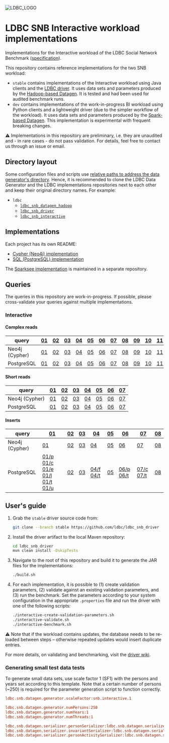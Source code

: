 ![LDBC_LOGO](https://raw.githubusercontent.com/wiki/ldbc/ldbc_snb_datagen_hadoop/images/ldbc-logo.png)
# LDBC SNB Interactive workload implementations

Implementations for the Interactive workload of the LDBC Social Network Benchmark ([specification](https://ldbc.github.io/ldbc_snb_docs/)).

This repository contains reference implementations for the two SNB workload:

* `stable` contains implementations of the Interactive workload using Java clients and the [LDBC driver](https://github.com/ldbc/ldbc_snb_driver/). It uses data sets and parameters produced by the [Hadoop-based Datagen](https://github.com/ldbc/ldbc_snb_datagen_hadoop). It is tested and had been used for audited benchmark runs.
* `dev` contains implementations of the work-in-progress BI workload using Python clients and a lightweight driver (due to the simpler workflow of the workload). It uses data sets and parameters produced by the [Spark-based Datagen](https://github.com/ldbc/ldbc_snb_datagen_hadoop). This implementation is experimental with frequent breaking changes.

:warning: Implementations in this repository are preliminary, i.e. they are unaudited and - in rare cases - do not pass validation. For details, feel free to contact us through an issue or email.

## Directory layout

Some configuration files and scripts use [relative paths to address the data generator's directory](https://github.com/ldbc/ldbc_snb_interactive/search?q=ldbc_snb_datagen_hadoop). Hence, it is recommended to clone the LDBC Data Generator and the LDBC implementations repositories next to each other and keep their original directory names. For example:

* `ldbc`
  * [`ldbc_snb_datagen_hadoop`](https://github.com/ldbc/ldbc_snb_datagen_hadoop_hadoop)
  * [`ldbc_snb_driver`](https://github.com/ldbc/ldbc_snb_driver)
  * [`ldbc_snb_interactive`](https://github.com/ldbc/ldbc_snb_interactive/)

## Implementations

Each project has its own README:

* [Cypher (Neo4j) implementation](cypher/)
* [SQL (PostgreSQL) implementation](postgres/)

The [Sparksee implementation](https://github.com/DAMA-UPC/ldbc-sparksee) is maintained in a separate repository.

## Queries

The queries in this repository are work-in-progress. If possible, please cross-validate your queries against multiple implementations.

### Interactive

#### Complex reads

| query          | [01](https://ldbc.github.io/ldbc_snb_docs/interactive-complex-read-01.pdf) | [02](https://ldbc.github.io/ldbc_snb_docs/interactive-complex-read-02.pdf) | [03](https://ldbc.github.io/ldbc_snb_docs/interactive-complex-read-03.pdf) | [04](https://ldbc.github.io/ldbc_snb_docs/interactive-complex-read-04.pdf) | [05](https://ldbc.github.io/ldbc_snb_docs/interactive-complex-read-05.pdf) | [06](https://ldbc.github.io/ldbc_snb_docs/interactive-complex-read-06.pdf) | [07](https://ldbc.github.io/ldbc_snb_docs/interactive-complex-read-07.pdf) | [08](https://ldbc.github.io/ldbc_snb_docs/interactive-complex-read-08.pdf) | [09](https://ldbc.github.io/ldbc_snb_docs/interactive-complex-read-09.pdf) | [10](https://ldbc.github.io/ldbc_snb_docs/interactive-complex-read-10.pdf) | [11](https://ldbc.github.io/ldbc_snb_docs/interactive-complex-read-11.pdf) | [12](https://ldbc.github.io/ldbc_snb_docs/interactive-complex-read-12.pdf) | [13](https://ldbc.github.io/ldbc_snb_docs/interactive-complex-read-13.pdf) | [14](https://ldbc.github.io/ldbc_snb_docs/interactive-complex-read-14.pdf) |
| -------------- | --- | --- | --- | --- | --- | --- | --- | --- | --- | --- | --- | --- | --- | --- |
| Neo4j (Cypher) | [01](cypher/queries/interactive-complex-1.cypher) | [02](cypher/queries/interactive-complex-2.cypher) | [03](cypher/queries/interactive-complex-3.cypher) | [04](cypher/queries/interactive-complex-4.cypher) | [05](cypher/queries/interactive-complex-5.cypher) | [06](cypher/queries/interactive-complex-6.cypher) | [07](cypher/queries/interactive-complex-7.cypher) | [08](cypher/queries/interactive-complex-8.cypher) | [09](cypher/queries/interactive-complex-9.cypher) | [10](cypher/queries/interactive-complex-10.cypher) | [11](cypher/queries/interactive-complex-11.cypher) | [12](cypher/queries/interactive-complex-12.cypher) | [13](cypher/queries/interactive-complex-13.cypher) | [14](cypher/queries/interactive-complex-14.cypher) |
| PostgreSQL     | [01](postgres/queries/interactive-complex-1.sql)  | [02](postgres/queries/interactive-complex-2.sql)  | [03](postgres/queries/interactive-complex-3.sql)  | [04](postgres/queries/interactive-complex-4.sql)  | [05](postgres/queries/interactive-complex-5.sql)  | [06](postgres/queries/interactive-complex-6.sql)  | [07](postgres/queries/interactive-complex-7.sql)  | [08](postgres/queries/interactive-complex-8.sql)  | [09](postgres/queries/interactive-complex-9.sql)  | [10](postgres/queries/interactive-complex-10.sql)  | [11](postgres/queries/interactive-complex-11.sql)  | [12](postgres/queries/interactive-complex-12.sql)  | [13](postgres/queries/interactive-complex-13.sql)  | [14](postgres/queries/interactive-complex-14.sql)  |

#### Short reads

| query          | [01](https://ldbc.github.io/ldbc_snb_docs/interactive-short-read-01.pdf) | [02](https://ldbc.github.io/ldbc_snb_docs/interactive-short-read-02.pdf) | [03](https://ldbc.github.io/ldbc_snb_docs/interactive-short-read-03.pdf) | [04](https://ldbc.github.io/ldbc_snb_docs/interactive-short-read-04.pdf) | [05](https://ldbc.github.io/ldbc_snb_docs/interactive-short-read-05.pdf) | [06](https://ldbc.github.io/ldbc_snb_docs/interactive-short-read-06.pdf) | [07](https://ldbc.github.io/ldbc_snb_docs/interactive-short-read-07.pdf) |
| -------------- | --- | --- | --- | --- | --- | --- | --- |
| Neo4j (Cypher) | [01](cypher/queries/interactive-short-1.cypher) | [02](cypher/queries/interactive-short-2.cypher) | [03](cypher/queries/interactive-short-3.cypher) | [04](cypher/queries/interactive-short-4.cypher) | [05](cypher/queries/interactive-short-5.cypher) | [06](cypher/queries/interactive-short-6.cypher) | [07](cypher/queries/interactive-short-7.cypher) |
| PostgreSQL     | [01](postgres/queries/interactive-short-1.sql)  | [02](postgres/queries/interactive-short-2.sql)  | [03](postgres/queries/interactive-short-3.sql)  | [04](postgres/queries/interactive-short-4.sql)  | [05](postgres/queries/interactive-short-5.sql)  | [06](postgres/queries/interactive-short-6.sql)  | [07](postgres/queries/interactive-short-7.sql)  |

#### Inserts

| query          | [01](https://ldbc.github.io/ldbc_snb_docs/interactive-insert-01.pdf) | [02](https://ldbc.github.io/ldbc_snb_docs/interactive-insert-02.pdf) | [03](https://ldbc.github.io/ldbc_snb_docs/interactive-insert-03.pdf) | [04](https://ldbc.github.io/ldbc_snb_docs/interactive-insert-04.pdf) | [05](https://ldbc.github.io/ldbc_snb_docs/interactive-insert-05.pdf) | [06](https://ldbc.github.io/ldbc_snb_docs/interactive-insert-06.pdf) | [07](https://ldbc.github.io/ldbc_snb_docs/interactive-insert-07.pdf) | [08](https://ldbc.github.io/ldbc_snb_docs/interactive-insert-08.pdf) |
| -------------- | --- | --- | --- | --- | --- | --- | --- | --- |
| Neo4j (Cypher) | [01](cypher/queries/interactive-update-1.cypher) | [02](cypher/queries/interactive-update-2.cypher) | [03](cypher/queries/interactive-update-3.cypher) | [04](cypher/queries/interactive-update-4.cypher) | [05](cypher/queries/interactive-update-5.cypher) | [06](cypher/queries/interactive-update-6.cypher) | [07](cypher/queries/interactive-update-7.cypher) | [08](cypher/queries/interactive-update-8.cypher) |
| PostgreSQL     | [01/p](postgres/queries/interactive-update-1-add-person.sql) [01/c](postgres/queries/interactive-update-1-add-person-companies.sql) [01/e](postgres/queries/interactive-update-1-add-person-emails.sql) [01/l](postgres/queries/interactive-update-1-add-person-languages.sql) [01/t](postgres/queries/interactive-update-1-add-person-tags.sql) [01/u](postgres/queries/interactive-update-1-add-person-universities.sql) | [02](postgres/queries/interactive-update-2.sql) | [03](postgres/queries/interactive-update-3.sql) | [04/f](postgres/queries/interactive-update-4-add-forum.sql) [04/t](postgres/queries/interactive-update-4-add-forum-tags.sql) | [05](postgres/queries/interactive-update-5.sql) | [06/p](postgres/queries/interactive-update-6-add-post.sql) [06/t](postgres/queries/interactive-update-6-add-post-tags.sql) | [07/c](postgres/queries/interactive-update-7-add-comment.sql) [07/t](postgres/queries/interactive-update-7-add-comment-tags.sql) | [08](postgres/queries/interactive-update-8.sql) |

## User's guide

1. Grab the `stable` driver source code from:

   ```bash
   git clone --branch stable https://github.com/ldbc/ldbc_snb_driver
   ```

1. Install the driver artifact to the local Maven repository:

   ```bash
   cd ldbc_snb_driver
   mvn clean install -DskipTests
   ```

2. Navigate to the root of this repository and build it to generate the JAR files for the implementations:

   ```bash
   ./build.sh
   ```

3. For each implementation, it is possible to (1) create validation parameters, (2) validate against an existing validation parameters, and (3) run the benchmark. Set the parameters according to your system configuration in the appropriate `.properties` file and run the driver with one of the following scripts:

   ```bash
   ./interactive-create-validation-parameters.sh
   ./interactive-validate.sh
   ./interactive-benchmark.sh
   ```

:warning: Note that if the workload contains updates, the database needs to be re-loaded between steps – otherwise repeated updates would insert duplicate entries.

For more details, on validating and benchmarking, visit the [driver wiki](https://github.com/ldbc/ldbc_snb_driver/wiki).

### Generating small test data tests

To generate small data sets, use scale factor 1 (SF1) with the persons and years set according to this template. Note that a certain number of persons (~250) is required for the parameter generation script to function correctly.

```ini
ldbc.snb.datagen.generator.scaleFactor:snb.interactive.1

ldbc.snb.datagen.generator.numPersons:250
ldbc.snb.datagen.generator.numYears:1
ldbc.snb.datagen.generator.numThreads:1

ldbc.snb.datagen.serializer.personSerializer:ldbc.snb.datagen.serializer.snb.interactive.<SerializerType>PersonSerializer
ldbc.snb.datagen.serializer.invariantSerializer:ldbc.snb.datagen.serializer.snb.interactive.<SerializerType>InvariantSerializer
ldbc.snb.datagen.serializer.personActivitySerializer:ldbc.snb.datagen.serializer.snb.interactive.<SerializerType>PersonActivitySerializer
```
